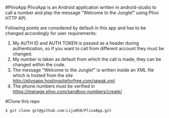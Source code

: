 #PlivoApp
PlivoApp is an Android application written in android-studio to call a number and play the message "Welcome to the Jungle!" using Plivo HTTP API.

Following points are considered by default in this app and has to be changed accordingly for user requirements:

1. My AUTH ID and AUTH TOKEN is passed as a header during authentication, so if you want to call from different account they must be changed. 
2. My number is taken as default from which the call is made, they can be changed within the code.
3. The message "Welcome to the Jungle!" is written inside an XML file which is hosted from the site http://plivoapp.hostingsiteforfree.com/speak.xml.
4. The phone numbers must be verified in https://manage.plivo.com/sandbox-numbers/create/ 

#Clone this repo
```
$ git clone git@github.com:Lijo050/PlivoApp.git
```
